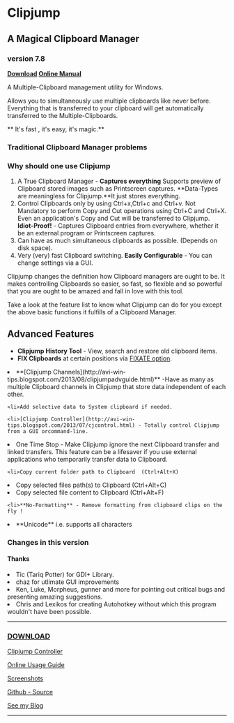 # Clipjump

## A Magical Clipboard Manager

### version 7.8

**[Download](http://goo.gl/tUi4K)
[Online Manual](http://avi-win-tips.blogspot.com/2013/04/clipjump-online-guide.html)**

A Multiple-Clipboard management utility for Windows.

Allows you to simultaneously use multiple clipboards like never before.
Everything that is transferred to your clipboard will get automatically transferred to the Multiple-Clipboards.

** It's fast , it's easy, it's magic.**

### Traditional Clipboard Manager problems

### Why should one use Clipjump

1.  A True Clipboard Manager - **Captures everything**
  Supports preview of Clipboard stored images such as Printscreen captures.
  **Data-Types are meaningless for Clipjump.**It just stores everything.
2.  Control Clipboards only by using Ctrl+x,Ctrl+c and Ctrl+v.
  Not Mandatory to perform Copy and Cut operations using Ctrl+C and Ctrl+X. Even an application's Copy and Cut will be transferred to Clipjump.
  **Idiot-Proof!** - Captures Clipboard entries from everywhere, whether it be an external program or Printscreen captures.
3.  Can have as much simultaneous clipboards as possible. (Depends on disk space).
4.  Very (very) fast Clipboard switching.
  **Easily Configurable** - You can change settings via a GUI.

Clipjump changes the definition how Clipboard managers are ought to be. It makes controlling Clipboards so easier, so fast, so flexible and so 
powerful that you are ought to be amazed and fall in love with this tool. 

Take a look at the feature list to know what Clipjump can do for you except the above basic functions it fulfills of a Clipboard Manager.

## Advanced Features

*   **Clipjump History Tool** - View, search and restore old clipboard items.
*   **FIX Clipboards** at certain positions via [
FIXATE option](http://avi-win-tips.blogspot.com/2013/08/clipjumpadvguide.html#fixate).

<li>**[Clipjump Channels](http://avi-win-tips.blogspot.com/2013/08/clipjumpadvguide.html)** -Have as many as multiple Clipboard channels in Clipjump that store data independent of each other.

    <li>Add selective data to System clipboard if needed.

    <li>[Clipjump Controller](http://avi-win-tips.blogspot.com/2013/07/cjcontrol.html) - Totally control Clipjump from a GUI orcommand-line.

<li>One Time Stop - Make Clipjump ignore the next Clipboard transfer and linked transfers. This feature can be a lifesaver if you use external	applications who temporarily transfer data to Clipboard.

    <li>Copy current folder path to Clipboard  (Ctrl+Alt+X)
<li>Copy selected files path(s) to Clipboard    (Ctrl+Alt+C)
<li>Copy selected file content to Clipboard		(Ctrl+Alt+F)

    <li>**No-Formatting** - Remove formatting from clipboard clips on the fly !
<li>**Unicode** i.e. supports all characters

### Changes in this version

#### Thanks

<li>Tic (Tariq Potter) for GDI+ Library.
<li>chaz for utlimate GUI improvements
<li>Ken, Luke, Morpheus, gunner and more for pointing out critical bugs and presenting amazing suggestions.
<li>Chris and Lexikos for creating Autohotkey without which this program wouldn't have been possible.

* * *

### [DOWNLOAD](http://goo.gl/tUi4K)

[Clipjump Controller](http://avi-win-tips.blogspot.com/2013/07/cjcontrol.html)

[Online Usage Guide](http://avi-win-tips.blogspot.com/2013/04/clipjump-online-guide.html)

[Screenshots](http://avi-win-tips.blogspot.in/2013/08/clipjumpscreens.html)

[Github - Source](https://github.com/avi-aryan/Clipjump "Source") 

[See my Blog](http://avi-win-tips.blogspot.com/p/my-autohotkey.html)

* * *